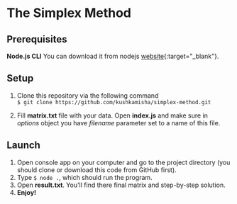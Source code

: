 # The Simplex Method
## Prerequisites
**Node.js CLI**
You can download it from nodejs [website](https://nodejs.org/en/){:target="_blank"}.

## Setup

 1. Clone this repository via the following command<br>
`$ git clone https://github.com/kushkamisha/simplex-method.git`
 
 2. Fill **matrix.txt** file with your data. Open **index.js** and make sure in *options* object you have  *filename* parameter set to a name of this file.

## Launch
 1. Open console app on your computer and go to the project directory (you should clone or download this code from GitHub first).
 3. Type `$ node .`, which should run the program.
 4. Open **result.txt**. You'll find there final matrix and step-by-step solution.
 5. **Enjoy!**